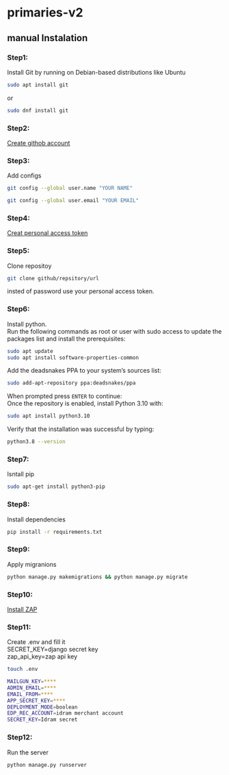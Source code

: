 # primaries-v2
## manual Instalation 
### Step1:  
Install Git by running  on Debian-based distributions like Ubuntu
```bash
sudo apt install git
```
 or
 ```bash
sudo dnf install git
```
### Step2:
[Create githob account](https://www.google.com)
### Step3:
Add configs 
``` bash
git config --global user.name "YOUR NAME"
```
``` bash
git config --global user.email "YOUR EMAIL"
```
### Step4:
[Creat personal access token](https://docs.github.com/en/authentication/keeping-your-account-and-data-secure/creating-a-personal-access-token)
### Step5:
Clone repositoy
``` bash
git clone github/repsitory/url
```
insted of password use your personal access token.
### Step6: 
Install python.\
Run the following commands as root or user with sudo access to update the packages list and install the prerequisites:
``` bash
sudo apt update
sudo apt install software-properties-common
```
Add the deadsnakes PPA to your system’s sources list:
``` bash
sudo add-apt-repository ppa:deadsnakes/ppa
```
When prompted press ```ENTER``` to continue:\
Once the repository is enabled, install Python 3.10 with:
``` bash
sudo apt install python3.10
```
Verify that the installation was successful by typing:
``` bash
python3.8 --version
```
### Step7:
Isntall pip
``` bash
sudo apt-get install python3-pip 
```

### Step8:
Install dependencies
``` bash
pip install -r requirements.txt
```

### Step9:
Apply migranions
``` bash
python manage.py makemigrations && python manage.py migrate
```

### Step10:
[Install ZAP](https://www.zaproxy.org/download/)

### Step11:
Create .env  and fill it  
SECRET_KEY=django secret key     
zap_api_key=zap api key
```bash 
touch .env

MAILGUN_KEY=****
ADMIN_EMAIL=****
EMAIL_FROM=****
APP_SECRET_KEY=****
DEPLOYMENT_MODE=boolean
EDP_REC_ACCOUNT=idram merchant account
SECRET_KEY=Idram secret
```
### Step12:
Run the server 
``` bash
python manage.py runserver
```
